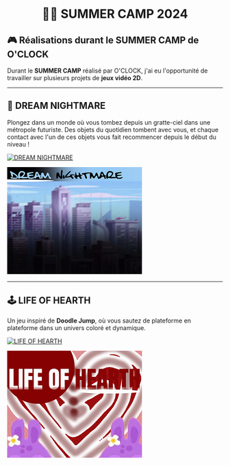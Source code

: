 <h1 align="center">🧑‍💻 SUMMER CAMP 2024</h1>

## 🎮 Réalisations durant le **SUMMER CAMP** de O'CLOCK

Durant le **SUMMER CAMP** réalisé par O'CLOCK, j'ai eu l'opportunité de travailler sur plusieurs projets de **jeux vidéo 2D**.

---

## 🌌 DREAM NIGHTMARE

Plongez dans un monde où vous tombez depuis un gratte-ciel dans une métropole futuriste. Des objets du quotidien tombent avec vous, et chaque contact avec l'un de ces objets vous fait recommencer depuis le début du niveau !

[![DREAM NIGHTMARE](https://img.shields.io/badge/Jeu%20-%20DREAM%20NIGHTMARE-003366?style=for-the-badge&logo=gamepad&logoColor=white)](https://a-rthuuur.itch.io/nightmare)

![DREAMNIGHTMARE](./dreamNightMare.jpg)

---

## 🕹️ LIFE OF HEARTH

Un jeu inspiré de **Doodle Jump**, où vous sautez de plateforme en plateforme dans un univers coloré et dynamique.

[![LIFE OF HEARTH](https://img.shields.io/badge/Jeu%20-%20LIFE%20OF%20HEARTH-6A5ACD?style=for-the-badge&logo=gamepad&logoColor=white)](https://a-rthuuur.itch.io/life-of-hearth)

![LIFEOFHEARTH](./lifeOfHearth.jpg)
